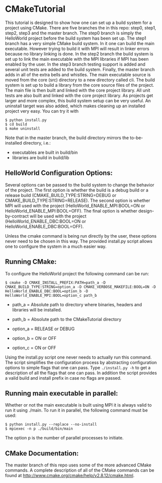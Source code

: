 CMakeTutorial 
=============

This tutorial is designed to show how one can set up a build system for a
project using CMake. There are five branches the in this repo: step0, step1,
step2, step3 and the master branch. The step0 branch is simply the HelloWorld
project before the build system has been set up. The step1 branch has a very
simple CMake build system. In it one can build the main executable. However
trying to build it with MPI will result in linker errors because no library
linking is done. In the step2 branch the build system is set up to link the main
executable with the MPI libraries if MPI has been enabled by the user.  In the
step3 branch testing support is added and several unit tests are added to the
build system. Finally, the master branch adds in all of the extra bells and
whistles. The main executable source is moved from the core (src) directory to a
new directory called cli. The build system is set up to build a library from the
core source files of the project. The main file is then built and linked with
the core project library. All unit tests are also built and linked with the core
project library. As projects get larger and more complex, this build system
setup can be very useful. An uninstall target was also added, which makes
cleaning up an installed project very easy. You can try it with

```
$ python install.py 
$ cd build
$ make uninstall
```

Note that in the master branch, the build directory mirrors the to-be-installed
directory, i.e.:

* executables are built in build/bin
* libraries are build in build/lib

HelloWorld Configuration Options:
-----------

Several options can be passed to the build system to change the behavior of the
project. The first option is whether the build is a debug build or a release 
build (CMAKE_BUILD_TYPE:STRING=DEBUG or CMAKE_BUILD_TYPE:STRING=RELEASE).
The second option is whether MPI will used with the project 
(HelloWorld_ENABLE_MPI:BOOL=ON or HelloWorld_ENABLE_MPI:BOOL=OFF). The final
option is whether design-by-contract will be used with the project
(HelloWorld_ENABLE_DBC:BOOL=ON or HelloWorld_ENABLE_DBC:BOOL=OFF). 

Unless the cmake command is being run directly by the user, these options 
never need to be chosen in this way. The provided install.py script allows
one to configure the system in a much easier way. 

Running CMake:
-------------

To configure the HelloWorld project the following command can be run:

```
$ cmake -D CMAKE_INSTALL_PREFIX:PATH=path_a -D CMAKE_BUILD_TYPE:STRING=option_a -D CMAKE_VERBOSE_MAKEFILE:BOOL=ON -D HelloWorld_ENABLE_DBC:BOOL=option_b -D HelloWorld_ENABLE_MPI:BOOL=option_c path_b
```

* path_a = Absolute path to directory where binaries, headers and 
           libraries will be installed.
* path_b = Absolute path to the CMakeTutorial directory

* option_a = RELEASE or DEBUG
* option_b = ON or OFF
* option_c = ON or OFF

Using the install.py script one never needs to actually run this command. The 
script simplifies the configuration process by abstracting configuration 
options to simple flags that one can pass. Type `./install.py -h` to get a 
description of all the flags that one can pass. In addition the script provides
a valid build and install prefix in case no flags are passed. 

Running main executable in parallel:
---------

Whether or not the main executable is built using MPI it is always valid to run
it using ./main. To run it in parallel, the following command must be used:

```
$ python install.py --replace --no-install
$ mpiexec -n p ./build/bin/main
```

The option p is the number of parallel processes to initiate.

CMake Documentation:
---------

The master branch of this repo uses some of the more advanced CMake commands.
A complete description of all of the CMake commands can be found at http://www.cmake.org/cmake/help/v2.8.12/cmake.html. 

